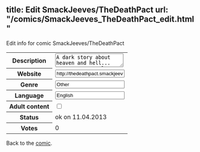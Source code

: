 title: Edit SmackJeeves/TheDeathPact
url: "/comics/SmackJeeves_TheDeathPact_edit.html"
---
Edit info for comic SmackJeeves/TheDeathPact

<form name="comic" action="http://gaepostmail.appengine.com/comic" name="post">
<table class="comicinfo">
<tr>
<th>Description</th><td><textarea name="description">A dark story about heaven and hell... comments are welcome. thanks to all readers. category: shonen,action, horror, comedy</textarea></td>
</tr>
<tr>
<th>Website</th><td><input type="text" name="url" value="http://thedeathpact.smackjeeves.com/comics/"/></td>
</tr>
<tr>
<th>Genre</th><td><input type="text" name="genre" value="Other"/></td>
</tr>
<tr>
<th>Language</th><td><input type="text" name="language" value="English"/></td>
</tr>
<tr>
<th>Adult content</th><td><input type="checkbox" name="adult" value="adult" /></td>
</tr>
<tr>
<th>Status</th><td>ok on 11.04.2013</td>
</tr>
<tr>
<th>Votes</th><td>0</div></td>
</tr>
</table>
</form>

Back to the [comic](/comics/SmackJeeves_TheDeathPact.html).
